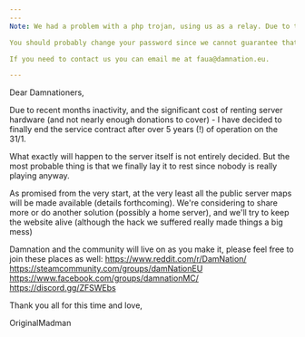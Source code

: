 ```yaml
---
---
Note: We had a problem with a php trojan, using us as a relay. Due to this we have disabled php entirely for now, until we have the time to figure out how we got infected by the trojan in the first place.

You should probably change your password since we cannot guarantee that the attackers have not used this to download the database with hashed passwords. We're sorry if this have caused you major trouble.

If you need to contact us you can email me at faua@damnation.eu.

---
```




Dear Damnationers,

Due to recent months inactivity, and the significant cost of renting server hardware (and not nearly enough donations to cover) - I have decided to finally end the service contract after over 5 years (!) of operation on the 31/1.

What exactly will happen to the server itself is not entirely decided. But the most probable thing is that we finally lay it to rest since nobody is really playing anyway.

As promised from the very start, at the very least all the public server maps will be made available (details forthcoming). 
We're considering to share more or do another solution (possibly a home server), and we'll try to keep the website alive (although the hack we suffered really made things a big mess)

Damnation and the community will live on as you make it, please feel free to join these places as well:
https://www.reddit.com/r/DamNation/
https://steamcommunity.com/groups/damNationEU
https://www.facebook.com/groups/damnationMC/
https://discord.gg/ZFSWEbs


Thank you all for this time and love, 

OriginalMadman





